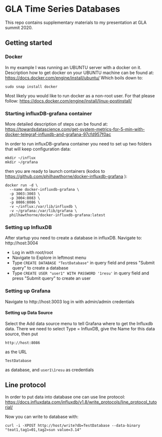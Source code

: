 # GLA Time Series Databases
This repo contains supplementary materials to my presentation at GLA summit 2020.


## Getting started

### Docker 
In my example I was running an UBUNTU server with a docker on it. Description how to get docker on your UBUNTU machine can be found at:
https://docs.docker.com/engine/install/ubuntu/
Which boils down to:
```
sudo snap install docker 
```

Most likely you would like to run docker as a non-root user. For that please follow:
https://docs.docker.com/engine/install/linux-postinstall/

### Starting influxDB-grafana container
More detailed description of steps can be found at:
https://towardsdatascience.com/get-system-metrics-for-5-min-with-docker-telegraf-influxdb-and-grafana-97cfd957f0ac

In order to run influxDB-grafana container you need to set up two folders that will keep configuration data:

```
mkdir ~/influx
mkdir ~/grafana
```

then you are ready to launch containers (kodos to https://github.com/philhawthorne/docker-influxdb-grafana ):

```
docker run -d \
  --name docker-influxdb-grafana \
  -p 3003:3003 \
  -p 3004:8083 \
  -p 8086:8086 \
  -v ~/influx:/var/lib/influxdb \
  -v ~/grafana:/var/lib/grafana \
  philhawthorne/docker-influxdb-grafana:latest
```
### Setting up InfluxDB
After startup you need to create a database in influxDB. Navigate to:
http://host:3004

* Log in with root/root
* Navigate to Explore in leftmost menu
* Type `CREATE DATABASE "TestDatabase"` in query field and press "Submit query" to create a database
* Type `CREATE USER "user1" WITH PASSWORD '1resu'` in query field and press "Submit query" to create an user

### Setting up Grafana
Navigate to 
http://host:3003
log in with admin/admin credentials
#### Setting up Data Source
Select the Add data source menu to tell Grafana where to get the Influxdb data.
There we need to select Type = InfluxDB, give the Name for this data source, then put 
```
http://host:8086
```
as the URL
```
TestDatabase
```
as database, and `user1\1resu` as credentials

## Line protocol
In order to put data into database one can use line protocol:
https://docs.influxdata.com/influxdb/v1.8/write_protocols/line_protocol_tutorial/

Now you can write to database with:
```
curl -i -XPOST http://host/write?db=TestDatabase --data-binary "teat1,tag1=01,tag2=sun value=3.14"

